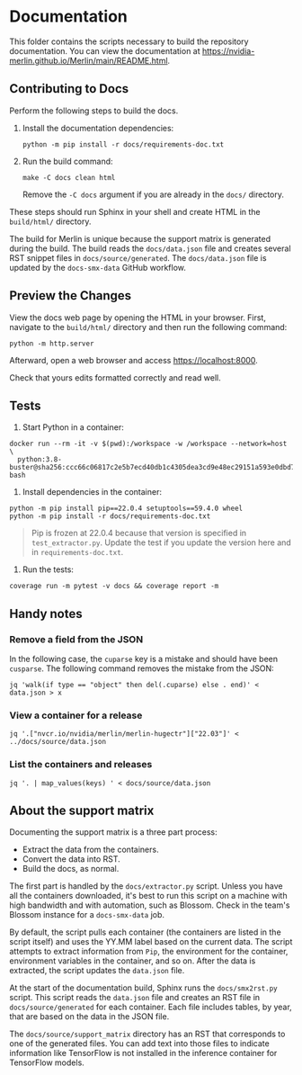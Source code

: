 # Documentation

This folder contains the scripts necessary to build the repository
documentation. You can view the documentation at
<https://nvidia-merlin.github.io/Merlin/main/README.html>.

## Contributing to Docs

Perform the following steps to build the docs.

1. Install the documentation dependencies:

   ```shell
   python -m pip install -r docs/requirements-doc.txt
   ```

1. Run the build command:

   ```shell
   make -C docs clean html
   ```

   Remove the `-C docs` argument if you are already in the `docs/` directory.

These steps should run Sphinx in your shell and create HTML in the `build/html/`
directory.

The build for Merlin is unique because the support matrix is generated during
the build.
The build reads the `docs/data.json` file and creates several RST snippet files
in `docs/source/generated`.
The `docs/data.json` file is updated by the `docs-smx-data` GitHub workflow.

## Preview the Changes

View the docs web page by opening the HTML in your browser. First, navigate to
the `build/html/` directory and then run the following command:

```shell
python -m http.server
```

Afterward, open a web browser and access <https://localhost:8000>.

Check that yours edits formatted correctly and read well.

## Tests

1. Start Python in a container:

  ```shell
  docker run --rm -it -v $(pwd):/workspace -w /workspace --network=host \
    python:3.8-buster@sha256:ccc66c06817c2e5b7ecd40db1c4305dea3cd9e48ec29151a593e0dbd76af365e bash
  ```

1. Install dependencies in the container:

  ```shell
  python -m pip install pip==22.0.4 setuptools==59.4.0 wheel
  python -m pip install -r docs/requirements-doc.txt
  ```

  > Pip is frozen at 22.0.4 because that version is specified
  > in `test_extractor.py`.  Update the test if you update
  > the version here and in `requirements-doc.txt`.

1. Run the tests:

  ```shell
  coverage run -m pytest -v docs && coverage report -m
  ```

## Handy notes

### Remove a field from the JSON

In the following case, the `cuparse` key is a mistake and should have been
`cusparse`.  The following command removes the mistake from the JSON:

```shell
jq 'walk(if type == "object" then del(.cuparse) else . end)' < data.json > x
```

### View a container for a release

```shell
jq '.["nvcr.io/nvidia/merlin/merlin-hugectr"]["22.03"]' < ../docs/source/data.json
```

### List the containers and releases

```shell
jq '. | map_values(keys) ' < docs/source/data.json
```

## About the support matrix

Documenting the support matrix is a three part process:

* Extract the data from the containers.
* Convert the data into RST.
* Build the docs, as normal.

The first part is handled by the `docs/extractor.py` script.
Unless you have all the containers downloaded, it's best to run
this script on a machine with high bandwidth and with automation, such as Blossom.
Check in the team's Blossom instance for a `docs-smx-data` job.

By default, the script pulls each container (the containers are listed in the
script itself) and uses the YY.MM label based on the current data.
The script attempts to extract information from `Pip`, the environment for
the container, environment variables in the container, and so on.
After the data is extracted, the script updates the `data.json` file.

At the start of the documentation build, Sphinx runs the `docs/smx2rst.py` script.
This script reads the `data.json` file and creates an RST file in
`docs/source/generated` for each container.
Each file includes tables, by year, that are based on the data in the JSON file.

The `docs/source/support_matrix` directory has an RST that corresponds to one of
the generated files.
You can add text into those files to indicate information like TensorFlow is
not installed in the inference container for TensorFlow models.
